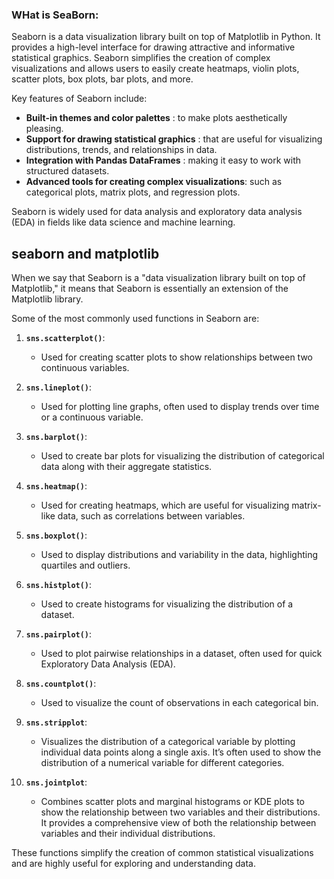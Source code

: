


### WHat is SeaBorn:

Seaborn is a data visualization library built on top of Matplotlib in Python. It provides a high-level interface for drawing attractive and informative statistical graphics. Seaborn simplifies the creation of complex visualizations and allows users to easily create heatmaps, violin plots, scatter plots, box plots, bar plots, and more. 

Key features of Seaborn include:
- **Built-in themes and color palettes**  : to make plots aesthetically pleasing.
- **Support for drawing statistical graphics** :  that are useful for visualizing distributions, trends, and relationships in data.
- **Integration with Pandas DataFrames** : making it easy to work with structured datasets.
- **Advanced tools for creating complex visualizations**: such as categorical plots, matrix plots, and regression plots.

Seaborn is widely used for data analysis and exploratory data analysis (EDA) in fields like data science and machine learning.


## seaborn and matplotlib

When we say that Seaborn is a "data visualization library built on top of Matplotlib," it means that Seaborn is essentially an extension of the Matplotlib library. 


Some of the most commonly used functions in Seaborn are:

1. **`sns.scatterplot()`**:
   - Used for creating scatter plots to show relationships between two continuous variables.
   
2. **`sns.lineplot()`**:
   - Used for plotting line graphs, often used to display trends over time or a continuous variable.

3. **`sns.barplot()`**:
   - Used to create bar plots for visualizing the distribution of categorical data along with their aggregate statistics.

4. **`sns.heatmap()`**:
   - Used for creating heatmaps, which are useful for visualizing matrix-like data, such as correlations between variables.

5. **`sns.boxplot()`**:
   - Used to display distributions and variability in the data, highlighting quartiles and outliers.

6. **`sns.histplot()`**:
   - Used to create histograms for visualizing the distribution of a dataset.

7. **`sns.pairplot()`**:
   - Used to plot pairwise relationships in a dataset, often used for quick Exploratory Data Analysis (EDA).

8. **`sns.countplot()`**:
   - Used to visualize the count of observations in each categorical bin.

9. **`sns.stripplot`**:
    - Visualizes the distribution of a categorical variable by plotting individual data points along a single axis. It’s often used to show the distribution of a numerical variable for different categories.

10. **`sns.jointplot`**:
    - Combines scatter plots and marginal histograms or KDE plots to show the relationship between two variables and their distributions. It provides a comprehensive view of both the relationship between variables and their individual distributions.

These functions simplify the creation of common statistical visualizations and are highly useful for exploring and understanding data.